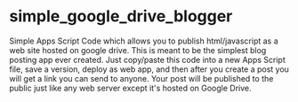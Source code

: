 simple_google_drive_blogger
===========================

Simple Apps Script Code which allows you to publish html/javascript as a web site hosted on google drive.  This is meant to be the simplest blog posting app ever created.  Just copy/paste this code into a new Apps Script file, save a version, deploy as web app, and then after you create a post you will get a link you can send to anyone.  Your post will be published to the public just like any web server except it's hosted on Google Drive.
